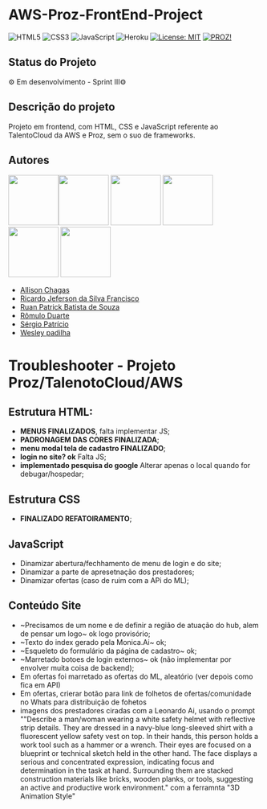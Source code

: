 # AWS-Proz-FrontEnd-Project

![HTML5](https://img.shields.io/static/v1?label=HTML5&labelColor=00ced1&message=ok!✔&style=plastic&color=orange&logo=HTML5&logoColor=orange)
![CSS3](https://img.shields.io/static/v1?label=CSS3&labelColor=yellow&message=ok!✔&style=plastic&color=navy&logo=CSS3&logoColor=navy)
![JavaScript](https://img.shields.io/static/v1?label=JavaScript&labelColor=black&message=ok!✔&style=plastic&color=fffd1e&logo=javascript&çogoColor=yellow)
![Heroku](https://img.shields.io/static/v1?label=Heroku&labelColor=navy&message=deploy_soon⏳&color=orange&style=plastic&logo=heroku)
[![License: MIT](https://img.shields.io/badge/License-MIT-green?label=⚖License&logo=balance-scale&logoColor=white&style=plastic)](https://opensource.org/licenses/MIT)
[![PROZ!](https://img.shields.io/static/v1?label=📖PROZ!&labelColor=ff6900&message=ok!&color=9b51e0&style=plastic&&logoXcolor=white)](https://prozeducacao.com.br/)

## Status do Projeto

<p> ⚙ Em desenvolvimento - Sprint III⚙ </p>

## Descrição do projeto 

 Projeto em frontend, com HTML, CSS e JavaScript referente ao TalentoCloud da AWS e Proz, sem o suo de frameworks.

## Autores

<img src="https://github.com/AllisonChagas.png" width="100px;"/><img src="https://github.com/totorourbem.png" width="100px;"/> <img src="https://github.com/ruanprog.png" width="100px;"/>  <img src="https://github.com/romuloduarte.png" width="100px;"/> <img src="https://github.com/spatricio.png" width="100px;"/> <img src="https://github.com/wesleypadilha.png" width="100px;"/>

* [Allison Chagas](https://github.com/AllisonChagas)
* [Ricardo Jeferson da Silva Francisco](https://github.com/totorourbem)
* [Ruan Patrick Batista de Souza](https://github.com/ruanprog)
* [Rômulo Duarte](https://github.com/romuloduarte)
* [Sérgio Patrício](https://github.com/spatricio)
* [Wesley padilha](https://github.com/wesleypadilha)

# Troubleshooter - Projeto Proz/TalenotoCloud/AWS

## Estrutura HTML:

 * **MENUS FINALIZADOS**, falta implementar JS;
 * **PADRONAGEM DAS CORES FINALIZADA**;
 * **menu modal tela de cadastro FINALIZADO**;
 * **login no site? ok** Falta JS;
 * **implementado pesquisa do google** Alterar apenas o local quando for debugar/hospedar;
 
## Estrutura CSS

 * **FINALIZADO REFATOIRAMENTO**;

## JavaScript

 * Dinamizar abertura/fechhamento de menu de login e do site;
 * Dinamizar a parte de apresetnação dos prestadores;
 * Dinamizar ofertas (caso de ruim com a APi do ML);
 
## Conteúdo Site

 * ~Precisamos de um nome e de definir a região de atuação do hub, alem de pensar um logo~ ok logo provisório;
 * ~Texto do index gerado pela Monica.Ai~ ok;
 * ~Esqueleto do formulário da página de cadastro~ ok;
 * ~Marretado botoes de login externos~ ok (não implementar por envolver muita coisa de backend);
 * Em ofertas foi marretado as ofertas do ML, aleatório (ver depois como fica em API)
 * Em ofertas, crierar botão para link de folhetos de ofertas/comunidade no Whats para distribuição de fohetos
 * imagens dos prestadores ciradas com a Leonardo Ai, usando o prompt ""Describe a man/woman wearing a white safety helmet with reflective strip details. They are dressed in a navy-blue long-sleeved shirt with a fluorescent yellow safety vest on top. In their hands, this person holds a work tool such as a hammer or a wrench. Their eyes are focused on a blueprint or technical sketch held in the other hand. The face displays a serious and concentrated expression, indicating focus and determination in the task at hand. Surrounding them are stacked construction materials like bricks, wooden planks, or tools, suggesting an active and productive work environment." com a ferramnta "3D Animation Style"
